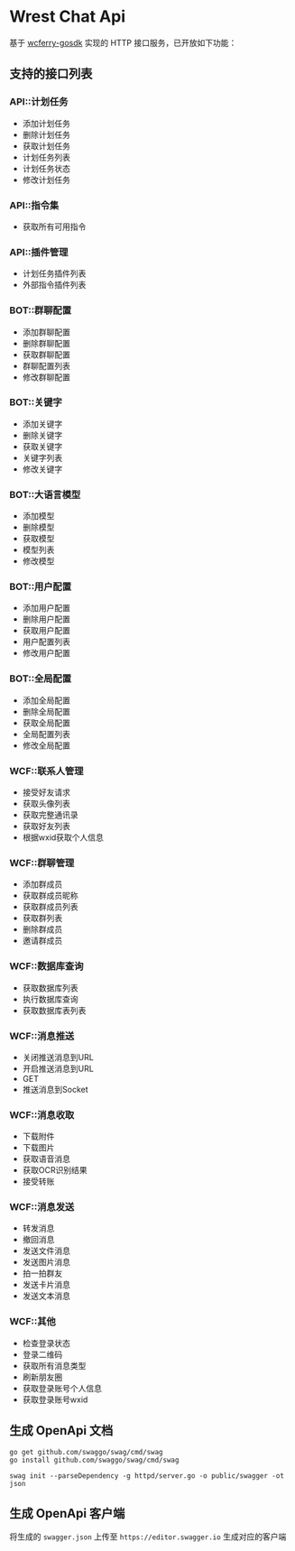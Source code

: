 # Wrest Chat Api

基于 [wcferry-gosdk](https://github.com/opentdp/wrest-chat/tree/master/wcferry) 实现的 HTTP 接口服务，已开放如下功能：

## 支持的接口列表

### API::计划任务

- 添加计划任务
- 删除计划任务
- 获取计划任务
- 计划任务列表
- 计划任务状态
- 修改计划任务

### API::指令集

- 获取所有可用指令

### API::插件管理

- 计划任务插件列表
- 外部指令插件列表

### BOT::群聊配置

- 添加群聊配置
- 删除群聊配置
- 获取群聊配置
- 群聊配置列表
- 修改群聊配置

### BOT::关键字

- 添加关键字
- 删除关键字
- 获取关键字
- 关键字列表
- 修改关键字

### BOT::大语言模型

- 添加模型
- 删除模型
- 获取模型
- 模型列表
- 修改模型

### BOT::用户配置

- 添加用户配置
- 删除用户配置
- 获取用户配置
- 用户配置列表
- 修改用户配置

### BOT::全局配置

- 添加全局配置
- 删除全局配置
- 获取全局配置
- 全局配置列表
- 修改全局配置

### WCF::联系人管理

- 接受好友请求
- 获取头像列表
- 获取完整通讯录
- 获取好友列表
- 根据wxid获取个人信息

### WCF::群聊管理

- 添加群成员
- 获取群成员昵称
- 获取群成员列表
- 获取群列表
- 删除群成员
- 邀请群成员

### WCF::数据库查询

- 获取数据库列表
- 执行数据库查询
- 获取数据库表列表

### WCF::消息推送

- 关闭推送消息到URL
- 开启推送消息到URL
- GET
- 推送消息到Socket

### WCF::消息收取

- 下载附件
- 下载图片
- 获取语音消息
- 获取OCR识别结果
- 接受转账

### WCF::消息发送

- 转发消息
- 撤回消息
- 发送文件消息
- 发送图片消息
- 拍一拍群友
- 发送卡片消息
- 发送文本消息

### WCF::其他

- 检查登录状态
- 登录二维码
- 获取所有消息类型
- 刷新朋友圈
- 获取登录账号个人信息
- 获取登录账号wxid

## 生成 OpenApi 文档

```shell
go get github.com/swaggo/swag/cmd/swag
go install github.com/swaggo/swag/cmd/swag

swag init --parseDependency -g httpd/server.go -o public/swagger -ot json
```

## 生成 OpenApi 客户端

将生成的 `swagger.json` 上传至 `https://editor.swagger.io` 生成对应的客户端
